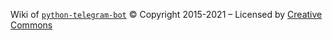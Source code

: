 Wiki of [`python-telegram-bot`](https://python-telegram-bot.org/) © Copyright 2015-2021 – Licensed by [Creative Commons](https://creativecommons.org/licenses/by/3.0/)